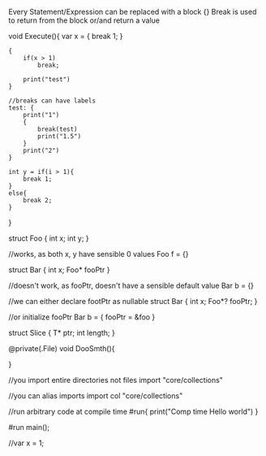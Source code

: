 Every Statement/Expression can be replaced with a block {}
Break is used to return from the block or/and return a value


void Execute(){
	var x = {
		break 1;
	}

	{
		if(x > 1)
			break;

		print("test")
	}

	//breaks can have labels
	test: {
		print("1")
		{
			break(test)
			print("1.5")
		}
		print("2")
	}

	int y = if(i > 1){
		break 1;
	}
	else{
		break 2;
	}
}

struct Foo {
	int x;
	int y;
}

//works, as both x, y have sensible 0 values
Foo f = {}

struct Bar {
	int x;
	Foo* fooPtr
}

//doesn't work, as fooPtr, doesn't have a sensible default value 
Bar b = {}

//we can either declare footPtr as nullable
struct Bar {
	int x;
	Foo*? fooPtr;
}

//or initialize fooPtr
Bar b = { fooPtr = &foo }

struct Slice<T> {
	T* ptr;
	int length;
}

@private(.File)
void DooSmth(){

}

//you import entire directories not files
import "core/collections"

//you can alias imports
import col "core/collections"

//run arbitrary code at compile time
#run{
	print("Comp time Hello world")
}

#run main();

//var x = 1;